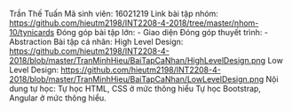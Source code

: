 Trần Thế Tuấn Mã sinh viên: 16021219
Link bài tập nhóm: https://github.com/hieutm2198/INT2208-4-2018/tree/master/nhom-10/tynicards
Đóng góp bài tập lớn: - Giao diện
Đóng góp thuyết trình: - Abstraction
Bài tập cá nhân:
High Level Design: https://github.com/hieutm2198/INT2208-4-2018/blob/master/TranMinhHieu/BaiTapCaNhan/HighLevelDesign.png
Low Level Design: https://github.com/hieutm2198/INT2208-4-2018/blob/master/TranMinhHieu/BaiTapCaNhan/LowLevelDesign.png
Nội dung tự học:
Tự học HTML, CSS ở mức thông hiểu
Tự học Bootstrap, Angular ở mức thông hiểu.